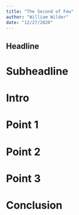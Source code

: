 ```yaml
---
title: "The Second of Few"
author: "William Wilder"
date: "12/27/2020"
---
```


## Headline

# Subheadline

# Intro

# Point 1

# Point 2

# Point 3

# Conclusion
